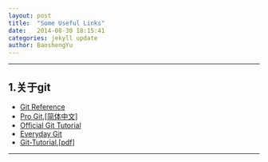```yaml
---
layout: post
title:  "Some Useful Links"
date:   2014-08-30 18:15:41
categories: jekyll update
author: BaoshengYu
---
```



--------
## 1.关于git

+ [Git Reference](http://git-scm.com/docs)
+ [Pro Git](http://git-scm.com/book),[[简体中文]](http://git-scm.com/book/zh)
+ [Official Git Tutorial](http://git-scm.com/docs/gittutorial)
+ [Everyday Git](http://git-scm.com/docs/everyday)
+ [Git-Tutorial](http://www.liaoxuefeng.com),[[pdf]](Git-Tutorial)

--------


